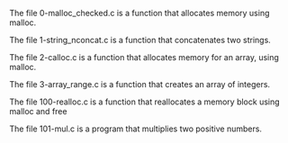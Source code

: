 The file 0-malloc_checked.c is a function that allocates memory using malloc.

The file 1-string_nconcat.c is a function that concatenates two strings.

The file 2-calloc.c is a function that allocates memory for an array, using malloc.

The file 3-array_range.c is a function that creates an array of integers.

The file 100-realloc.c is a function that reallocates a memory block using malloc and free

The file 101-mul.c is a program that multiplies two positive numbers.
